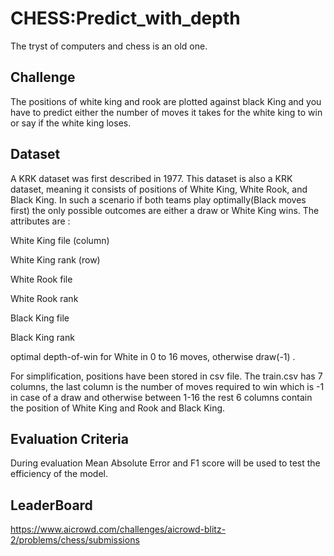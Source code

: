# CHESS:Predict_with_depth

The tryst of computers and chess is an old one.

## Challenge
The positions of white king and rook are plotted against black King and you have to predict either the number of moves it takes for the white king to win or say if the white king loses.

## Dataset
A KRK dataset was first described in 1977. This dataset is also a KRK dataset, meaning it consists of positions of White King, White Rook, and Black King. In such a scenario if both teams play optimally(Black moves first) the only possible outcomes are either a draw or White King wins. The attributes are :

White King file (column)

White King rank (row)

White Rook file

White Rook rank

Black King file

Black King rank

optimal depth-of-win for White in 0 to 16 moves, otherwise draw(-1) .

For simplification, positions have been stored in csv file. The train.csv has 7 columns, the last column is the number of moves required to win which is -1 in case of a draw and otherwise between 1-16 the rest 6 columns contain the position of White King and Rook and Black King.

## Evaluation Criteria
During evaluation Mean Absolute Error and F1 score will be used to test the efficiency of the model.

## LeaderBoard
https://www.aicrowd.com/challenges/aicrowd-blitz-2/problems/chess/submissions
